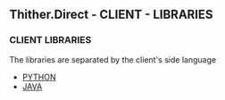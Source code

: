 ## Thither.Direct - CLIENT - LIBRARIES

### CLIENT LIBRARIES
The libraries are separated by the client's side language

+ [PYTHON](python)
+ [JAVA](java)






